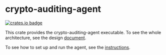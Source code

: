 # crypto-auditing-agent

[![crates.io badge](https://img.shields.io/crates/v/crypto-auditing-agent.svg)](https://crates.io/crates/crypto-auditing-agent)

This crate provides the crypto-auditing-agent executable. To see the whole architecture, see the design [document](https://github.com/latchset/crypto-auditing/blob/main/docs/architecture.md).

To see how to set up and run the agent, see the [instructions](https://github.com/latchset/crypto-auditing/blob/main/README.md#running).
